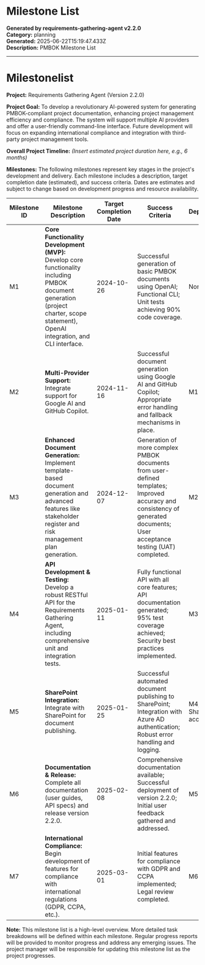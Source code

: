 # Milestone List

**Generated by requirements-gathering-agent v2.2.0**  
**Category:** planning  
**Generated:** 2025-06-22T15:19:47.433Z  
**Description:** PMBOK Milestone List

---

# Milestonelist

**Project:** Requirements Gathering Agent (Version 2.2.0)

**Project Goal:** To develop a revolutionary AI-powered system for generating PMBOK-compliant project documentation, enhancing project management efficiency and compliance.  The system will support multiple AI providers and offer a user-friendly command-line interface.  Future development will focus on expanding international compliance and integration with third-party project management tools.

**Overall Project Timeline:**  *(Insert estimated project duration here, e.g., 6 months)*

**Milestones:**  The following milestones represent key stages in the project's development and delivery.  Each milestone includes a description, target completion date (estimated), and success criteria.  Dates are estimates and subject to change based on development progress and resource availability.


| Milestone ID | Milestone Description                                                                     | Target Completion Date | Success Criteria                                                                                                                              | Dependencies | Risks | Mitigation Strategies |
|--------------|-----------------------------------------------------------------------------------------|--------------------------|-----------------------------------------------------------------------------------------------------------------------------------------------|--------------|-------|-----------------------|
| M1           | **Core Functionality Development (MVP):**  Develop core functionality including PMBOK document generation (project charter, scope statement), OpenAI integration, and CLI interface. | 2024-10-26               | Successful generation of basic PMBOK documents using OpenAI; Functional CLI; Unit tests achieving 90% code coverage.                               | None          | API limitations, AI model performance | Thorough testing, fallback mechanisms, alternative AI provider integration. |
| M2           | **Multi-Provider Support:** Integrate support for Google AI and GitHub Copilot.             | 2024-11-16               | Successful document generation using Google AI and GitHub Copilot;  Appropriate error handling and fallback mechanisms in place.                 | M1            | Provider API changes, integration complexities | Continuous integration testing, robust error handling, clear documentation. |
| M3           | **Enhanced Document Generation:** Implement template-based document generation and advanced features like stakeholder register and risk management plan generation. | 2024-12-07               | Generation of more complex PMBOK documents from user-defined templates;  Improved accuracy and consistency of generated documents; User acceptance testing (UAT) completed. | M2            | Template design challenges, AI model limitations | Iterative template design, user feedback integration, rigorous testing.     |
| M4           | **API Development & Testing:** Develop a robust RESTful API for the Requirements Gathering Agent, including comprehensive unit and integration tests. | 2025-01-11               | Fully functional API with all core features;  API documentation generated;  95% test coverage achieved; Security best practices implemented.       | M3            | API vulnerabilities, performance bottlenecks | Code reviews, security audits, performance testing and optimization.       |
| M5           | **SharePoint Integration:** Integrate with SharePoint for document publishing.               | 2025-01-25               | Successful automated document publishing to SharePoint;  Integration with Azure AD authentication;  Robust error handling and logging.              | M4, SharePoint access | Authentication issues, SharePoint API limitations | Thorough testing, clear documentation, use of existing SharePoint libraries. |
| M6           | **Documentation & Release:** Complete all documentation (user guides, API specs) and release version 2.2.0. | 2025-02-08               | Comprehensive documentation available;  Successful deployment of version 2.2.0;  Initial user feedback gathered and addressed.                      | M5            | Documentation errors, deployment issues | Thorough review process, staged rollout, user feedback mechanism.            |
| M7           | **International Compliance:** Begin development of features for compliance with international regulations (GDPR, CCPA, etc.). | 2025-03-01               | Initial features for compliance with GDPR and CCPA implemented;  Legal review completed.                                                    | M6            | Legal complexities, resource constraints | Collaboration with legal experts, phased approach to compliance implementation. |


**Note:** This milestone list is a high-level overview.  More detailed task breakdowns will be defined within each milestone.  Regular progress reports will be provided to monitor progress and address any emerging issues.  The project manager will be responsible for updating this milestone list as the project progresses.
